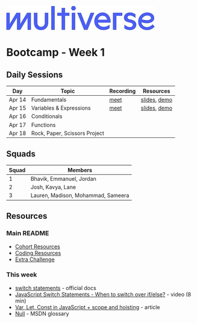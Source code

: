 ![Image](/img/Multiverse_Logo_rgb_ultra_25.jpg "Multiverse banner")

# Bootcamp - Week 1

## Daily Sessions
|Day|Topic|Recording|Resources|
|-----| ------------- |---------------------|--------|
|Apr 14|Fundamentals|[meet](https://drive.google.com/file/d/1r42Ml6xeFcJC3Tu0Eth07fx7DOzKXLse)|[slides](https://docs.google.com/presentation/d/1noKNiTWBJ0VPgNrZkrqGIHUf60GgJOETRJYRWnOjkIE), [demo](./day1/demo/)
|Apr 15|Variables & Expressions|[meet](https://drive.google.com/file/d/1-aSqNXWrhooz_DLChnEQzlSRwfvtsnyy)|[slides](https://docs.google.com/presentation/d/12H5Vyy6ZSAH8Wr9w3AWCURUEIB8HOpxSGW_zEH82Qxo), [demo](./day2/demo/)
|Apr 16|Conditionals|
|Apr 17|Functions|
|Apr 18|Rock, Paper, Scissors Project|

## Squads
|Squad|Members|
|-----|-------|
|1|Bhavik, Emmanuel, Jordan|
|2|Josh, Kavya, Lane|
|3|Lauren, Madison, Mohammad, Sameera|

## Resources

### Main README
* [Cohort Resources](/README.md/#coding-resources)
* [Coding Resources](/README.md/#coding-resources)
* [Extra Challenge](/README.md/#extra-challenge) 

### This week
* [switch statements](https://developer.mozilla.org/en-US/docs/Web/JavaScript/Reference/Statements/switch) - official docs
* [JavaScript Switch Statements - When to switch over if/else?](https://youtu.be/Z8DGby3eBHg) - video (8 min)
* [Var, Let, Const in JavaScript + scope and hoisting](https://dev.to/bigsondev/var-let-const-in-javascript-scope-and-hoisting-2i0i) - article
* [Null](https://developer.mozilla.org/en-US/docs/Glossary/Null) - MSDN glossary
